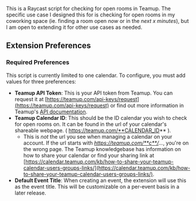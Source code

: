 This is a Raycast script for checking for open rooms in Teamup. The specific use case I designed this for is checking for open rooms in my coworking space (ie. finding a room open _now_ or in the _next x minutes_), but I am open to extending it for other use cases as needed.

## Extension Preferences

### Required Preferences

This script is currently limited to one calendar. To configure, you must add values for three preferences:

- **Teamup API Token**: This is your API token from Teamup. You can request it at [https://teamup.com/api-keys/request](https://teamup.com/api-keys/request) or find out more information in Teamup's [API documentation](https://apidocs.teamup.com/).
- **Teamup Calendar ID**: This should be the ID calendar you wish to check for open rooms on. It can be found in the url of your calendar's shareable webpage. ( https://teamup.com/**CALENDAR_ID** ).
  - This is _not_ the url you see when managing a calendar on your account. If the url starts with *https://teamup.com/**c**/...*, you're on the wrong page. The Teamup knowledgebase has information on how to share your calendar or find your sharing link at [https://calendar.teamup.com/kb/how-to-share-your-teamup-calendar-users-groups-links/](https://calendar.teamup.com/kb/how-to-share-your-teamup-calendar-users-groups-links/).
- **Default Event Title**: When creating an event, the extension will use this as the event title. This will be customizable on a per-event basis in a later release.
